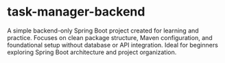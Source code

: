 # task-manager-backend
A simple backend-only Spring Boot project created for learning and practice. Focuses on clean package structure, Maven configuration, and foundational setup without database or API integration. Ideal for beginners exploring Spring Boot architecture and project organization.
